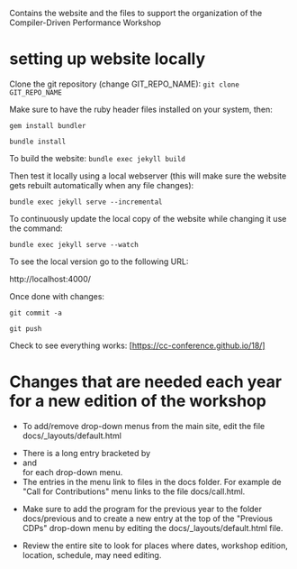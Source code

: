 
Contains the website and the files to support the organization of the Compiler-Driven Performance Workshop

# setting up website locally

Clone the git repository (change GIT_REPO_NAME): `git clone GIT_REPO_NAME`

Make sure to have the ruby header files installed on your system, then:

`gem install bundler`

`bundle install`

To build the website: `bundle exec jekyll build`

Then test it locally using a local webserver (this will make sure the website gets rebuilt automatically when any file changes):

`bundle exec jekyll serve --incremental`

To continuously update the local copy of the website while changing it use the command:

`bundle exec jekyll serve --watch`

To see the local version go to the following URL:

http://localhost:4000/

Once done with changes:

`git commit -a`

`git push`

Check to see everything works: [https://cc-conference.github.io/18/]

# Changes that are needed each year for a new edition of the workshop

- To add/remove drop-down menus from the main site, edit the file docs/_layouts/default.html

* There is a long entry bracketed by <li> and </li> for each drop-down menu.
* The entries in the menu link to files in the docs folder. For example de "Call for Contributions" menu links to the file docs/call.html.

- Make sure to add the program for the previous year to the folder docs/previous and to create a new entry at the top of the "Previous CDPs" drop-down menu by editing the docs/_layouts/default.html file.

- Review the entire site to look for places where dates, workshop edition, location, schedule, may need editing.

